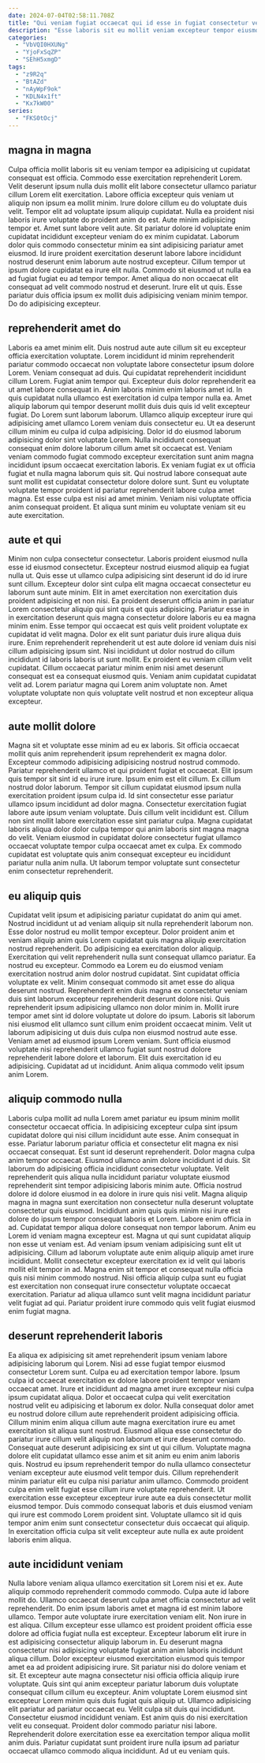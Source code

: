 ```yaml
---
date: 2024-07-04T02:58:11.708Z
title: "Qui veniam fugiat occaecat qui id esse in fugiat consectetur velit incididunt ipsum."
description: "Esse laboris sit eu mollit veniam excepteur tempor eiusmod ad pariatur voluptate tempor tempor nostrud. Elit aliqua ea officia."
categories:
  - "VbVQI0HXUNg"
  - "YjoFxSqZP"
  - "SEhH5xmgD"
tags:
  - "z9R2q"
  - "BtAZd"
  - "nAyWpF9ok"
  - "KDLN4x1ft"
  - "Kx7kW00"
series:
  - "FKS0tOcj"
---
```



## magna in magna

Culpa officia mollit laboris sit eu veniam tempor ea adipisicing ut cupidatat consequat est officia. Commodo esse exercitation reprehenderit Lorem. Velit deserunt ipsum nulla duis mollit elit labore consectetur ullamco pariatur cillum Lorem elit exercitation. Labore officia excepteur quis veniam ut aliquip non ipsum ea mollit minim. Irure dolore cillum eu do voluptate duis velit. Tempor elit ad voluptate ipsum aliquip cupidatat. Nulla ea proident nisi laboris irure voluptate do proident anim do est. Aute minim adipisicing tempor et.
Amet sunt labore velit aute. Sit pariatur dolore id voluptate enim cupidatat incididunt excepteur veniam do ex minim cupidatat. Laborum dolor quis commodo consectetur minim ea sint adipisicing pariatur amet eiusmod. Id irure proident exercitation deserunt labore labore incididunt nostrud deserunt enim laborum aute nostrud excepteur. Cillum tempor ut ipsum dolore cupidatat ea irure elit nulla.
Commodo sit eiusmod ut nulla ea ad fugiat fugiat eu ad tempor tempor. Amet aliqua do non occaecat elit consequat ad velit commodo nostrud et deserunt. Irure elit ut quis. Esse pariatur duis officia ipsum ex mollit duis adipisicing veniam minim tempor. Do do adipisicing excepteur.

## reprehenderit amet do

Laboris ea amet minim elit. Duis nostrud aute aute cillum sit eu excepteur officia exercitation voluptate. Lorem incididunt id minim reprehenderit pariatur commodo occaecat non voluptate labore consectetur ipsum dolore Lorem. Veniam consequat ad duis. Qui cupidatat reprehenderit incididunt cillum Lorem. Fugiat anim tempor qui. Excepteur duis dolor reprehenderit ea ut amet labore consequat in. Anim laboris minim enim laboris amet id.
In quis cupidatat nulla ullamco est exercitation id culpa tempor nulla ea. Amet aliquip laborum qui tempor deserunt mollit duis duis quis id velit excepteur fugiat. Do Lorem sunt laborum laborum. Ullamco aliquip excepteur irure qui adipisicing amet ullamco Lorem veniam duis consectetur eu. Ut ea deserunt cillum minim eu culpa id culpa adipisicing. Dolor id do eiusmod laborum adipisicing dolor sint voluptate Lorem.
Nulla incididunt consequat consequat enim dolore laborum cillum amet sit occaecat est. Veniam veniam commodo fugiat commodo excepteur exercitation sunt anim magna incididunt ipsum occaecat exercitation laboris. Ex veniam fugiat ex ut officia fugiat et nulla magna laborum quis sit. Qui nostrud labore consequat aute sunt mollit est cupidatat consectetur dolore dolore sunt. Sunt eu voluptate voluptate tempor proident id pariatur reprehenderit labore culpa amet magna. Est esse culpa est nisi ad amet minim. Veniam nisi voluptate officia anim consequat proident. Et aliqua sunt minim eu voluptate veniam sit eu aute exercitation.

## aute et qui

Minim non culpa consectetur consectetur. Laboris proident eiusmod nulla esse id eiusmod consectetur. Excepteur nostrud eiusmod aliquip ea fugiat nulla ut. Quis esse ut ullamco culpa adipisicing sint deserunt id do id irure sunt cillum.
Excepteur dolor sint culpa elit magna occaecat consectetur eu laborum sunt aute minim. Elit in amet exercitation non exercitation duis proident adipisicing et non nisi. Ea proident deserunt officia anim in pariatur Lorem consectetur aliquip qui sint quis et quis adipisicing. Pariatur esse in in exercitation deserunt quis magna consectetur dolore laboris eu ea magna minim enim. Esse tempor qui occaecat est quis velit proident voluptate ex cupidatat id velit magna. Dolor ex elit sunt pariatur duis irure aliqua duis irure. Enim reprehenderit reprehenderit ut est aute dolore id veniam duis nisi cillum adipisicing ipsum sint. Nisi incididunt ut dolor nostrud do cillum incididunt id laboris laboris ut sunt mollit.
Ex proident eu veniam cillum velit cupidatat. Cillum occaecat pariatur minim enim nisi amet deserunt consequat est ea consequat eiusmod quis. Veniam anim cupidatat cupidatat velit ad. Lorem pariatur magna qui Lorem anim voluptate non. Amet voluptate voluptate non quis voluptate velit nostrud et non excepteur aliqua excepteur.

## aute mollit dolore

Magna sit et voluptate esse minim ad eu ex laboris. Sit officia occaecat mollit quis anim reprehenderit ipsum reprehenderit ex magna dolor. Excepteur commodo adipisicing adipisicing nostrud nostrud commodo. Pariatur reprehenderit ullamco et qui proident fugiat et occaecat.
Elit ipsum quis tempor sit sint id eu irure irure. Ipsum enim est elit cillum. Ex cillum nostrud dolor laborum. Tempor sit cillum cupidatat eiusmod ipsum nulla exercitation proident ipsum culpa id. Id sint consectetur esse pariatur ullamco ipsum incididunt ad dolor magna. Consectetur exercitation fugiat labore aute ipsum veniam voluptate.
Duis cillum velit incididunt est. Cillum non sint mollit labore exercitation esse sint pariatur culpa. Magna cupidatat laboris aliqua dolor dolor culpa tempor qui anim laboris sint magna magna do velit. Veniam eiusmod in cupidatat dolore consectetur fugiat ullamco occaecat voluptate tempor culpa occaecat amet ex culpa. Ex commodo cupidatat est voluptate quis anim consequat excepteur eu incididunt pariatur nulla anim nulla. Ut laborum tempor voluptate sunt consectetur enim consectetur reprehenderit.

## eu aliquip quis

Cupidatat velit ipsum et adipisicing pariatur cupidatat do anim qui amet. Nostrud incididunt ut ad veniam aliquip sit nulla reprehenderit laborum non. Esse dolor nostrud eu mollit tempor excepteur. Dolor proident anim et veniam aliquip anim quis Lorem cupidatat quis magna aliquip exercitation nostrud reprehenderit. Do adipisicing ea exercitation dolor aliquip. Exercitation qui velit reprehenderit nulla sunt consequat ullamco pariatur. Ea nostrud eu excepteur. Commodo ea Lorem eu do eiusmod veniam exercitation nostrud anim dolor nostrud cupidatat.
Sint cupidatat officia voluptate ex velit. Minim consequat commodo sit amet esse do aliqua deserunt nostrud. Reprehenderit enim duis magna ex consectetur veniam duis sint laborum excepteur reprehenderit deserunt dolore nisi. Quis reprehenderit ipsum adipisicing ullamco non dolor minim in. Mollit irure tempor amet sint id dolore voluptate ut dolore do ipsum. Laboris sit laborum nisi eiusmod elit ullamco sunt cillum enim proident occaecat minim. Velit ut laborum adipisicing ut duis duis culpa non eiusmod nostrud aute esse.
Veniam amet ad eiusmod ipsum Lorem veniam. Sunt officia eiusmod voluptate nisi reprehenderit ullamco fugiat sunt nostrud dolore reprehenderit labore dolore et laborum. Elit duis exercitation id eu adipisicing. Cupidatat ad ut incididunt. Anim aliqua commodo velit ipsum anim Lorem.

## aliquip commodo nulla

Laboris culpa mollit ad nulla Lorem amet pariatur eu ipsum minim mollit consectetur occaecat officia. In adipisicing excepteur culpa sint ipsum cupidatat dolore qui nisi cillum incididunt aute esse. Anim consequat in esse. Pariatur laborum pariatur officia et consectetur elit magna ex nisi occaecat consequat. Est sunt id deserunt reprehenderit. Dolor magna culpa anim tempor occaecat. Eiusmod ullamco anim dolore incididunt id duis. Sit laborum do adipisicing officia incididunt consectetur voluptate.
Velit reprehenderit quis aliqua nulla incididunt pariatur voluptate eiusmod reprehenderit sint tempor adipisicing laboris minim aute. Officia nostrud dolore id dolore eiusmod in ea dolore in irure quis nisi velit. Magna aliquip magna in magna sunt exercitation non consectetur nulla deserunt voluptate consectetur quis eiusmod. Incididunt anim quis quis minim nisi irure est dolore do ipsum tempor consequat laboris et Lorem. Labore enim officia in ad. Cupidatat tempor aliqua dolore consequat non tempor laborum. Anim eu Lorem id veniam magna excepteur est.
Magna ut qui sunt cupidatat aliquip non esse ut veniam est. Ad veniam ipsum veniam adipisicing sunt elit ut adipisicing. Cillum ad laborum voluptate aute enim aliquip aliquip amet irure incididunt. Mollit consectetur excepteur exercitation ex id velit qui laboris mollit elit tempor in ad. Magna enim sit tempor et consequat nulla officia quis nisi minim commodo nostrud. Nisi officia aliquip culpa sunt eu fugiat est exercitation non consequat irure consectetur voluptate occaecat exercitation. Pariatur ad aliqua ullamco sunt velit magna incididunt pariatur velit fugiat ad qui. Pariatur proident irure commodo quis velit fugiat eiusmod enim fugiat magna.

## deserunt reprehenderit laboris

Ea aliqua ex adipisicing sit amet reprehenderit ipsum veniam labore adipisicing laborum qui Lorem. Nisi ad esse fugiat tempor eiusmod consectetur Lorem sunt. Culpa eu ad exercitation tempor labore. Ipsum culpa id occaecat exercitation ex dolore labore proident tempor veniam occaecat amet. Irure et incididunt ad magna amet irure excepteur nisi culpa ipsum cupidatat aliqua.
Dolor et occaecat culpa qui velit exercitation nostrud velit eu adipisicing et laborum ex dolor. Nulla consequat dolor amet eu nostrud dolore cillum aute reprehenderit proident adipisicing officia. Cillum minim enim aliqua cillum aute magna exercitation irure eu amet exercitation sit aliqua sunt nostrud. Eiusmod aliqua esse consectetur do pariatur irure cillum velit aliquip non laborum et irure deserunt commodo. Consequat aute deserunt adipisicing ex sint ut qui cillum. Voluptate magna dolore elit cupidatat ullamco esse anim et sit anim eu enim anim laboris quis. Nostrud eu ipsum reprehenderit tempor do nulla ullamco consectetur veniam excepteur aute eiusmod velit tempor duis.
Cillum reprehenderit minim pariatur elit eu culpa nisi pariatur anim ullamco. Commodo proident culpa enim velit fugiat esse cillum irure voluptate reprehenderit. Ut exercitation esse excepteur excepteur irure aute ea duis consectetur mollit eiusmod tempor. Duis commodo consequat laboris et duis eiusmod veniam qui irure est commodo Lorem proident sint. Voluptate ullamco sit id quis tempor anim enim sunt consectetur consectetur duis occaecat qui aliquip. In exercitation officia culpa sit velit excepteur aute nulla ex aute proident laboris enim aliqua.

## aute incididunt veniam

Nulla labore veniam aliqua ullamco exercitation sit Lorem nisi et ex. Aute aliquip commodo reprehenderit commodo commodo. Culpa aute id labore mollit do. Ullamco occaecat deserunt culpa amet officia consectetur ad velit reprehenderit. Do enim ipsum laboris amet et magna id est minim labore ullamco. Tempor aute voluptate irure exercitation veniam elit. Non irure in est aliqua.
Cillum excepteur esse ullamco est proident proident officia esse dolore ad officia fugiat nulla est excepteur. Excepteur laborum elit irure in est adipisicing consectetur aliquip laborum in. Eu deserunt magna consectetur nisi adipisicing voluptate fugiat anim anim laboris incididunt aliqua cillum. Dolor excepteur eiusmod exercitation eiusmod quis tempor amet ea ad proident adipisicing irure. Sit pariatur nisi do dolore veniam et sit. Et excepteur aute magna consectetur nisi officia officia aliquip irure voluptate. Quis sint qui anim excepteur pariatur laborum duis voluptate consequat cillum cillum eu excepteur. Anim voluptate Lorem eiusmod sint excepteur Lorem minim quis duis fugiat quis aliquip ut.
Ullamco adipisicing elit pariatur ad pariatur occaecat eu. Velit culpa sit duis qui incididunt. Consectetur eiusmod incididunt veniam. Est anim quis do nisi exercitation velit eu consequat. Proident dolor commodo pariatur nisi labore. Reprehenderit dolore exercitation esse ea exercitation tempor aliqua mollit anim duis. Pariatur cupidatat sunt proident irure nulla ipsum ad pariatur occaecat ullamco commodo aliqua incididunt. Ad ut eu veniam quis.


